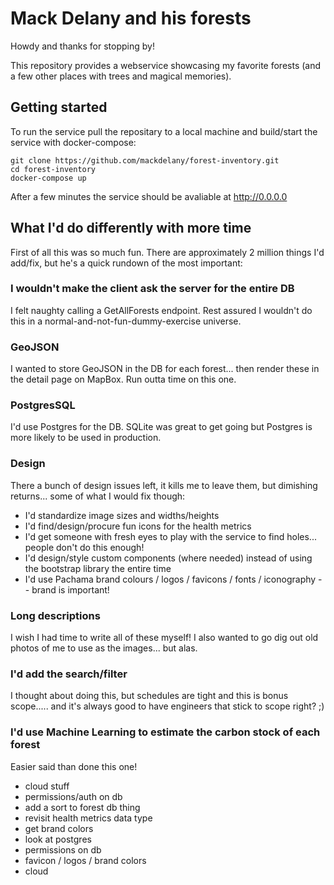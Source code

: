 # Mack Delany and his forests

Howdy and thanks for stopping by!

This repository provides a webservice showcasing my favorite forests (and a few other places with trees and magical memories).

## Getting started

To run the service pull the repositary to a local machine and build/start the service with docker-compose:

```
git clone https://github.com/mackdelany/forest-inventory.git
cd forest-inventory
docker-compose up
```

After a few minutes the service should be avaliable at http://0.0.0.0

## What I'd do differently with more time

First of all this was so much fun. There are approximately 2 million things I'd add/fix, but he's a quick rundown of the most important:

### I wouldn't make the client ask the server for the entire DB

I felt naughty calling a GetAllForests endpoint. Rest assured I wouldn't do this in a normal-and-not-fun-dummy-exercise universe.

### GeoJSON

I wanted to store GeoJSON in the DB for each forest... then render these in the detail page on MapBox. Run outta time on this one.

### PostgresSQL

I'd use Postgres for the DB. SQLite was great to get going but Postgres is more likely to be used in production.

### Design

There a bunch of design issues left, it kills me to leave them, but dimishing returns... some of what I would fix though:

- I'd standardize image sizes and widths/heights
- I'd find/design/procure fun icons for the health metrics
- I'd get someone with fresh eyes to play with the service to find holes... people don't do this enough!
- I'd design/style custom components (where needed) instead of using the bootstrap library the entire time
- I'd use Pachama brand colours / logos / favicons / fonts / iconography -- brand is important!

### Long descriptions

I wish I had time to write all of these myself! I also wanted to go dig out old photos of me to use as the images... but alas.

### I'd add the search/filter

I thought about doing this, but schedules are tight and this is bonus scope..... and it's always good to have engineers that stick to scope right? ;)

### I'd use Machine Learning to estimate the carbon stock of each forest

Easier said than done this one!

- cloud stuff
- permissions/auth on db
- add a sort to forest db thing
- revisit health metrics data type
- get brand colors
- look at postgres
- permissions on db
- favicon / logos / brand colors
- cloud
